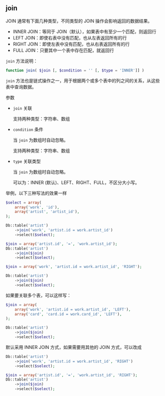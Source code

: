 ## join

JOIN 通常有下面几种类型，不同类型的 JOIN 操作会影响返回的数据结果。

* INNER JOIN：等同于 JOIN（默认），如果表中有至少一个匹配，则返回行
* LEFT JOIN：即使右表中没有匹配，也从左表返回所有的行
* RIGHT JOIN：即使左表中没有匹配，也从右表返回所有的行
* FULL JOIN：只要其中一个表中存在匹配，就返回行

`join` 方法说明：

``` php
function join( $join [, $condition = '' [, $type = 'INNER']] )
```

`join` 方法也是链式操作之一，用于根据两个或多个表中的列之间的关系，从这些表中查询数据。

参数

* `join` 关联

    支持两种类型：字符串、数组

* `condition` 条件

    当 `join` 为数组时自动忽略。

    支持两种类型：字符串、数组

* `type` 关联类型

    当 `join` 为数组时自动忽略。

    可以为：INNER (默认)、LEFT、RIGHT、FULL，不区分大小写。

举例，以下三种写法的效果一样

``` php
$select = array(
    array('work', 'id'),
    array('artist', 'artist_id'),
);

Db::table('artist')
    ->join('work', 'artist.id = work.artist_id')
    ->select($select);

$join = array('artist.id', '=', 'work.artist_id');
Db::table('artist')
    ->join($join)
    ->select($select);

$join = array('work', 'artist.id = work.artist_id', 'RIGHT');

Db::table('artist')
    ->join($join)
    ->select($select);
```

如果要关联多个表，可以这样写：

``` php
$join = array(
    array('work', 'artist.id = work.artist_id', 'LEFT'),
    array('card', 'card.id = work.card_id', 'LEFT'),
);

Db::table('artist')
    ->join($join)
    ->select($select);
```

默认采用 INNER JOIN 方式，如果需要用其他的 JOIN 方式，可以改成

``` php
Db::table('artist')
    ->join('work', 'artist.id = work.artist_id', 'RIGHT')
    ->select($select);

$join = array('artist.id', '=', 'work.artist_id', 'RIGHT');
Db::table('artist')
    ->join($join)
    ->select($select);
```
